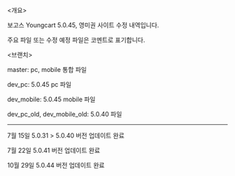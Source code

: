 <개요>

보고스 Youngcart 5.0.45, 영미권 사이트 수정 내역입니다.

주요 파일 또는 수정 예정 파일은 코멘트로 표기합니다.


<브랜치>

master: pc, mobile 통합 파일

dev_pc: 5.0.45 pc 파일

dev_mobile: 5.0.45 mobile 파일

dev_pc_old, dev_mobile_old: 5.0.40 파일

--------------------------------------------------------------------------------------

7월 15일 5.0.31 > 5.0.40 버전 업데이트 완료

7월 22일 5.0.41 버전 업데이트 완료

10월 29일 5.0.44 버전 업데이트 완료